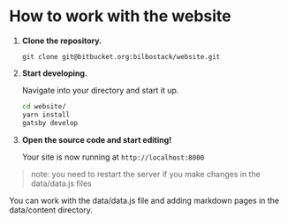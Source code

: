 # How to work with the website

1.  **Clone the repository.**

    ```
    git clone git@bitbucket.org:bilbostack/website.git
    ```
    
2.  **Start developing.**

    Navigate into your directory and start it up.


    ```sh
    cd website/
    yarn install
    gatsby develop
    ```

3.  **Open the source code and start editing!**

    Your site is now running at `http://localhost:8000`

> note: you need to restart the server if you make changes in the data/data.js files

You can work with the data/data.js file and adding markdown pages in the data/content directory.